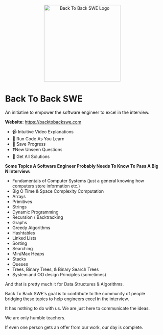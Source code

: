 <p align="center">
  <img
    src="https://backtobackswe.s3.us-west-1.amazonaws.com/images/logo.png"
    height="250px"
    width="250px"
    align="center"
    alt="Back To Back SWE Logo"
    draggable="false"
  />
</p>

# Back To Back SWE

An initiative to empower the software engineer to excel in the interview.

<b>Website:</b> https://backtobackswe.com <br>
- 📹 Intuitive Video Explanations
- 🏃 Run Code As You Learn
- 💾 Save Progress
- ❓New Unseen Questions
- 🔎 Get All Solutions

<b>Some Topics A Software Engineer Probably Needs To Know To Pass A Big N Interview:</b>

- Fundamentals of Computer Systems (just a general knowing how computers store information etc.)
- Big O Time & Space Complexity Computation
- Arrays
- Primitives
- Strings
- Dynamic Programming
- Recursion / Backtracking
- Graphs
- Greedy Algorithms
- Hashtables
- Linked Lists
- Sorting
- Searching
- Min/Max Heaps
- Stacks
- Queues
- Trees, Binary Trees, & Binary Search Trees
- System and OO design Principles (sometimes)

And that is pretty much it for Data Structures & Algorithms.

Back To Back SWE's goal is to contribute to the community of people bridging
these topics to help engineers excel in the interview.

It has nothing to do with us. We are just here to communicate the ideas.

We are only humble teachers.

If even one person gets an offer from our work, our day is complete.

